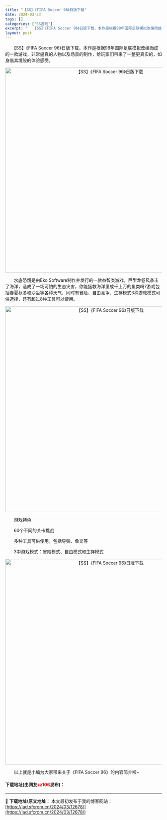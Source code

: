 ```yaml
---
title: "【SS】《FIFA Soccer 96》日版下载"
date: 2024-03-23
tags: []
categories: ["SS游戏"]
excerpt: "　　【SS】《FIFA Soccer 96》日版下载，本作是根据98年国际足联模拟改编而成的一款游戏，非常逼真的人物以及场景的制作，给玩家们带来了一整更真实的，如身临其境般的体验感受。 　　水底恐慌是由Eko Software制作并发行的一款益智类游戏，巨型龙卷风袭击了海洋，造成了一场可怕的生态灾害&hellip;"
layout: post
---
```


 <p>　　【SS】《FIFA Soccer 96》日版下载，本作是根据98年国际足联模拟改编而成的一款游戏，非常逼真的人物以及场景的制作，给玩家们带来了一整更真实的，如身临其境般的体验感受。</p> <p align="center"><img align="" border="0" src="https://lad.sfcrom.cn/wp-content/uploads/2024/03/20240323_65fefdeb3c41c.png" width="656" alt="【SS】《FIFA Soccer 96》日版下载" /></p> <p>　　水底恐慌是由Eko Software制作并发行的一款益智类游戏，巨型龙卷风袭击了海洋，造成了一场可怕的生态灾害，你能拯救海洋里成千上万的鱼类吗?游戏包括春夏秋冬和沙尘等各种天气，同时有冒险、自由竞争、生存模式3种游戏模式可供选择，还有超过8种工具可以使用。</p> <p align="center"><img align="" border="0" src="https://lad.sfcrom.cn/wp-content/uploads/2024/03/20240323_65fefdebe5546.png" width="659" alt="【SS】《FIFA Soccer 96》日版下载" /></p> <p>　　游戏特色</p> <p>　　60个不同的关卡挑战</p> <p>　　多种工具可供使用，包括导弹、鱼叉等</p> <p>　　3中游戏模式：冒险模式、自由模式和生存模式</p> <p align="center"><img align="" border="0" src="https://lad.sfcrom.cn/wp-content/uploads/2024/03/20240323_65fefdecc23f2.png" width="658" alt="【SS】《FIFA Soccer 96》日版下载" /></p> <p>　　以上就是小编为大家带来关于《FIFA Soccer 96》的内容简介啦~</p> <p><h4>下载地址(由网友<font color="red">zz106</font>发布)：</h4></p> 

---
📖 **下载地址/原文地址：** 本文最初发布于我的博客网站：[https://lad.sfcrom.cn/2024/03/12678/](https://lad.sfcrom.cn/2024/03/12678/)
